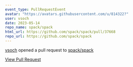 ```yaml
---
event_type: PullRequestEvent
avatar: "https://avatars.githubusercontent.com/u/814322?"
user: vsoch
date: 2023-05-14
repo_name: spack/spack
html_url: https://github.com/spack/spack/pull/37668
repo_url: https://github.com/spack/spack
---
```


<a href='https://github.com/vsoch' target='_blank'>vsoch</a> opened a pull request to <a href='https://github.com/spack/spack' target='_blank'>spack/spack</a>

<a href='https://github.com/spack/spack/pull/37668' target='_blank'>View Pull Request</a>